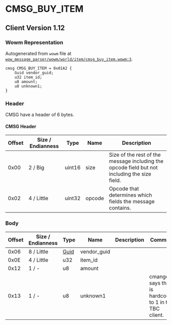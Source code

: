 # CMSG_BUY_ITEM

## Client Version 1.12

### Wowm Representation

Autogenerated from `wowm` file at [`wow_message_parser/wowm/world/item/cmsg_buy_item.wowm:3`](https://github.com/gtker/wow_messages/tree/main/wow_message_parser/wowm/world/item/cmsg_buy_item.wowm#L3).
```rust,ignore
cmsg CMSG_BUY_ITEM = 0x01A2 {
    Guid vendor_guid;
    u32 item_id;
    u8 amount;
    u8 unknown1;
}
```
### Header

CMSG have a header of 6 bytes.

#### CMSG Header

| Offset | Size / Endianness | Type   | Name   | Description |
| ------ | ----------------- | ------ | ------ | ----------- |
| 0x00   | 2 / Big           | uint16 | size   | Size of the rest of the message including the opcode field but not including the size field.|
| 0x02   | 4 / Little        | uint32 | opcode | Opcode that determines which fields the message contains.|

### Body

| Offset | Size / Endianness | Type | Name | Description | Comment |
| ------ | ----------------- | ---- | ---- | ----------- | ------- |
| 0x06 | 8 / Little | [Guid](../spec/packed-guid.md) | vendor_guid |  |  |
| 0x0E | 4 / Little | u32 | item_id |  |  |
| 0x12 | 1 / - | u8 | amount |  |  |
| 0x13 | 1 / - | u8 | unknown1 |  | cmangos says this is hardcoded to 1 in the TBC client. |

